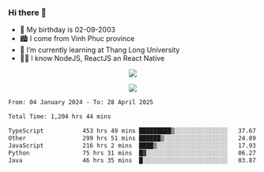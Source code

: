 ### Hi there 👋
- 🎂 My birthday is 02-09-2003
- 🏙️ I come from Vinh Phuc province
- 🌱 I’m currently learning at Thang Long University
- 🧑‍💻 I know NodeJS, ReactJS an React Native
<p align="center"><img src="https://github-readme-stats.vercel.app/api?username=tmquang0209&show_icons=true&theme=gradient"></p>
<p align="center"><img src="https://github-readme-stats.vercel.app/api/top-langs/?username=tmquang0209&hide=scss,css&langs_count=10"></p>
<!--START_SECTION:waka-->

```txt
From: 04 January 2024 - To: 28 April 2025

Total Time: 1,204 hrs 44 mins

TypeScript           453 hrs 49 mins █████████▒░░░░░░░░░░░░░░░   37.67 %
Other                299 hrs 51 mins ██████▒░░░░░░░░░░░░░░░░░░   24.89 %
JavaScript           216 hrs 2 mins  ████▒░░░░░░░░░░░░░░░░░░░░   17.93 %
Python               75 hrs 31 mins  █▓░░░░░░░░░░░░░░░░░░░░░░░   06.27 %
Java                 46 hrs 35 mins  █░░░░░░░░░░░░░░░░░░░░░░░░   03.87 %
```

<!--END_SECTION:waka-->
